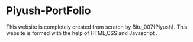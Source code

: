 # Piyush-PortFolio
This website is completely created from scratch by Bitu_007{Piyush}. This website is formed with the help of HTML,CSS and Javascript .
